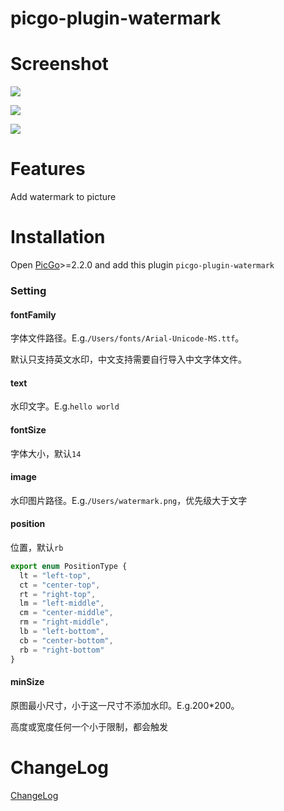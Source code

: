 # picgo-plugin-watermark

# Screenshot

![](https://gitee.com/Dec-F/ImageHosting/raw/master/img/2019/12/25/20191225174743.png)

![](https://gitee.com/Dec-F/ImageHosting/raw/master/img/2000-57139f0ecc19a932873e59a055d486d8.jpg)

![](https://gitee.com/Dec-F/ImageHosting/raw/master/img/2019/12/27/20191227170849.jpg)

# Features

Add watermark to picture

# Installation

Open [PicGo](https://github.com/Molunerfinn/PicGo)>=2.2.0 and add this plugin `picgo-plugin-watermark`

### Setting

#### fontFamily

字体文件路径。E.g.`/Users/fonts/Arial-Unicode-MS.ttf`。

默认只支持英文水印，中文支持需要自行导入中文字体文件。

#### text

水印文字。E.g.`hello world`

#### fontSize

字体大小，默认`14`

#### image

水印图片路径。E.g.`/Users/watermark.png`，优先级大于文字

#### position

位置，默认`rb`

```js
export enum PositionType {
  lt = "left-top",
  ct = "center-top",
  rt = "right-top",
  lm = "left-middle",
  cm = "center-middle",
  rm = "right-middle",
  lb = "left-bottom",
  cb = "center-bottom",
  rb = "right-bottom"
}
```

#### minSize

原图最小尺寸，小于这一尺寸不添加水印。E.g.200\*200。

高度或宽度任何一个小于限制，都会触发

# ChangeLog

[ChangeLog](https://github.com/Dec-F/picgo-plugin-watermark/blob/master/CHANGELOG.md)
